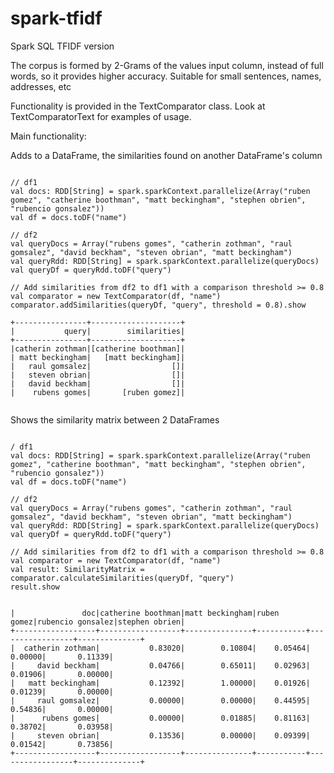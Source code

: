# spark-tfidf

Spark SQL TFIDF version

The corpus is formed by 2-Grams of the values input column, instead of full words, so it provides higher accuracy.
Suitable for small sentences, names, addresses, etc

Functionality is provided in the TextComparator class. Look at TextComparatorText for examples of usage.


Main functionality:


Adds to a DataFrame, the similarities found on another DataFrame's column

```

// df1
val docs: RDD[String] = spark.sparkContext.parallelize(Array("ruben gomez", "catherine boothman", "matt beckingham", "stephen obrien", "rubencio gonsalez"))
val df = docs.toDF("name")

// df2
val queryDocs = Array("rubens gomes", "catherin zothman", "raul gomsalez", "david beckham", "steven obrian", "matt beckingham")
val queryRdd: RDD[String] = spark.sparkContext.parallelize(queryDocs)
val queryDf = queryRdd.toDF("query")

// Add similarities from df2 to df1 with a comparison threshold >= 0.8
val comparator = new TextComparator(df, "name")
comparator.addSimilarities(queryDf, "query", threshold = 0.8).show

+----------------+--------------------+
|           query|        similarities|
+----------------+--------------------+
|catherin zothman|[catherine boothman]|
| matt beckingham|   [matt beckingham]|
|   raul gomsalez|                  []|
|   steven obrian|                  []|
|   david beckham|                  []|
|    rubens gomes|       [ruben gomez]|


```


Shows the similarity matrix between 2 DataFrames

```

/ df1
val docs: RDD[String] = spark.sparkContext.parallelize(Array("ruben gomez", "catherine boothman", "matt beckingham", "stephen obrien", "rubencio gonsalez"))
val df = docs.toDF("name")

// df2
val queryDocs = Array("rubens gomes", "catherin zothman", "raul gomsalez", "david beckham", "steven obrian", "matt beckingham")
val queryRdd: RDD[String] = spark.sparkContext.parallelize(queryDocs)
val queryDf = queryRdd.toDF("query")

// Add similarities from df2 to df1 with a comparison threshold >= 0.8
val comparator = new TextComparator(df, "name")
val result: SimilarityMatrix = comparator.calculateSimilarities(queryDf, "query")
result.show


|               doc|catherine boothman|matt beckingham|ruben gomez|rubencio gonsalez|stephen obrien|
+------------------+------------------+---------------+-----------+-----------------+--------------+
|  catherin zothman|           0.83020|        0.10804|    0.05464|          0.00000|       0.11339|
|     david beckham|           0.04766|        0.65011|    0.02963|          0.01906|       0.00000|
|   matt beckingham|           0.12392|        1.00000|    0.01926|          0.01239|       0.00000|
|     raul gomsalez|           0.00000|        0.00000|    0.44595|          0.54836|       0.00000|
|      rubens gomes|           0.00000|        0.01885|    0.81163|          0.38702|       0.03958|
|     steven obrian|           0.13536|        0.00000|    0.09399|          0.01542|       0.73856|
+------------------+------------------+---------------+-----------+-----------------+--------------+

```